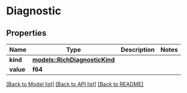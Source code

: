 # Diagnostic

## Properties

Name | Type | Description | Notes
------------ | ------------- | ------------- | -------------
**kind** | [**models::RichDiagnosticKind**](RichDiagnosticKind.md) |  | 
**value** | **f64** |  | 

[[Back to Model list]](../README.md#documentation-for-models) [[Back to API list]](../README.md#documentation-for-api-endpoints) [[Back to README]](../README.md)


